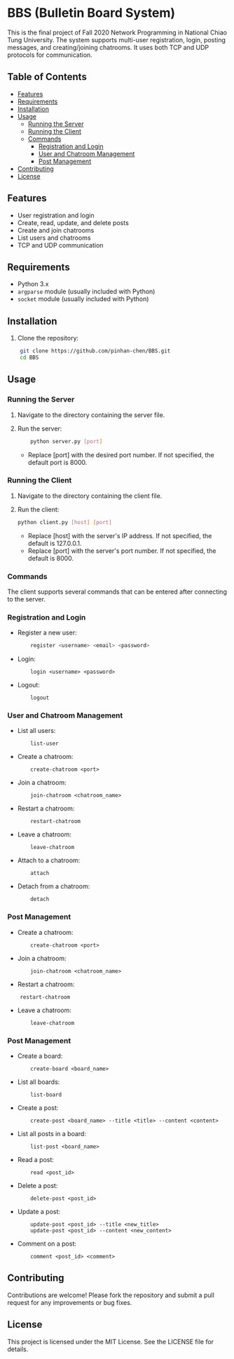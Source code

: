 # BBS (Bulletin Board System)

This is the final project of Fall 2020 Network Programming in National Chiao Tung University. The system supports multi-user registration, login, posting messages, and creating/joining chatrooms. It uses both TCP and UDP protocols for communication.

## Table of Contents
- [Features](#features)
- [Requirements](#requirements)
- [Installation](#installation)
- [Usage](#usage)
  - [Running the Server](#running-the-server)
  - [Running the Client](#running-the-client)
  - [Commands](#commands)
    - [Registration and Login](#registration-and-login)
    - [User and Chatroom Management](#user-and-chatroom-management)
    - [Post Management](#post-management)
- [Contributing](#contributing)
- [License](#license)

## Features
- User registration and login
- Create, read, update, and delete posts
- Create and join chatrooms
- List users and chatrooms
- TCP and UDP communication

## Requirements
- Python 3.x
- `argparse` module (usually included with Python)
- `socket` module (usually included with Python)

## Installation
1. Clone the repository:
```sh
    git clone https://github.com/pinhan-chen/BBS.git
    cd BBS
```

## Usage
### Running the Server
1. Navigate to the directory containing the server file.

2. Run the server:
    ```sh
        python server.py [port]
    ```
    - Replace [port] with the desired port number. If not specified, the default port is 8000.

### Running the Client
1. Navigate to the directory containing the client file.

2. Run the client:
    ```sh
    python client.py [host] [port]
    ```
    - Replace [host] with the server's IP address. If not specified, the default is 127.0.0.1.
    - Replace [port] with the server's port number. If not specified, the default is 8000.

### Commands
The client supports several commands that can be entered after connecting to the server.

### Registration and Login
- Register a new user:

    ```sh
        register <username> <email> <password>
    ```
- Login:
    ```
        login <username> <password>
    ```
- Logout:
    ```
        logout
    ```

### User and Chatroom Management
- List all users:
    ```
        list-user
    ```
- Create a chatroom:
    ```
        create-chatroom <port>
    ```
- Join a chatroom:
    ```
        join-chatroom <chatroom_name>
    ```
- Restart a chatroom:
    ```
        restart-chatroom
    ```
- Leave a chatroom:
    ```
        leave-chatroom
    ```
- Attach to a chatroom:
    ```
        attach
    ```
- Detach from a chatroom:
    ```
        detach
    ```

### Post Management
- Create a chatroom:
    ```
        create-chatroom <port>
    ```
- Join a chatroom:
    ```
        join-chatroom <chatroom_name>
    ```
- Restart a chatroom:
```
    restart-chatroom
```
- Leave a chatroom:
    ```
        leave-chatroom
    ```

### Post Management
- Create a board:
    ```
        create-board <board_name>
    ```
- List all boards:
    ```
        list-board
    ```
- Create a post:
    ```
        create-post <board_name> --title <title> --content <content>
    ```
- List all posts in a board:
    ```
        list-post <board_name>
    ```
- Read a post:
    ```
        read <post_id>
    ```
- Delete a post:
    ```
        delete-post <post_id>
    ```
- Update a post:
    ```
        update-post <post_id> --title <new_title>
        update-post <post_id> --content <new_content>
    ```
- Comment on a post:
    ```
        comment <post_id> <comment>
    ```



## Contributing
Contributions are welcome! Please fork the repository and submit a pull request for any improvements or bug fixes.

## License
This project is licensed under the MIT License. See the LICENSE file for details.

